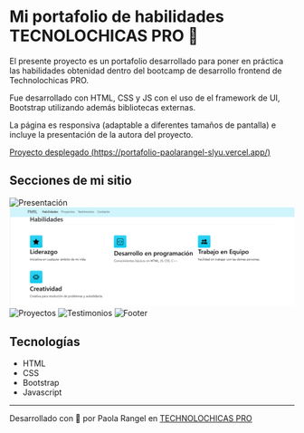 # Mi portafolio de habilidades TECNOLOCHICAS PRO 💜

El presente proyecto es un portafolio desarrollado para poner en práctica las habilidades obtenidad dentro del bootcamp de desarrollo frontend de Technolochicas PRO.

Fue desarrollado con HTML, CSS y JS con el uso de el framework de UI, Bootstrap utilizando además bibliotecas externas.

La página es responsiva (adaptable a diferentes tamaños de pantalla) e incluye la presentación de la autora del proyecto.

[Proyecto desplegado (https://portafolio-paolarangel-slyu.vercel.app/)](https://portafolio-paolarangel-slyu.vercel.app/)

## Secciones de mi sitio
![Presentación]("/presentacion.png")
![Habilidades](\2.png)
![Proyectos]("/3.png")
![Testimonios]("/4.png")
![Footer]("/5.png")


## Tecnologías
* HTML
* CSS
* Bootstrap 
* Javascript
---
Desarrollado con  💜 por Paola Rangel en [TECHNOLOCHICAS PRO](https://tecnolochicas.mx/)
